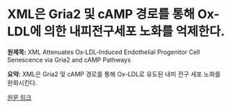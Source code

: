 # XML은 Gria2 및 cAMP 경로를 통해 Ox-LDL에 의한 내피전구세포 노화를 억제한다.

**원제목:** XML Attenuates Ox‐LDL‐Induced Endothelial Progenitor Cell Senescence via Gria2 and cAMP Pathways

**요약:** XML은 Gria2 및 cAMP 경로를 통해 Ox-LDL로 유도된 내피 전구 세포 노화를 완화시킨다.

[원문 링크](https://scholar.google.com/scholar_url?url=https://pmc.ncbi.nlm.nih.gov/articles/PMC12244391/&hl=ko&sa=X&d=9763039104911567223&ei=6ip1aN-UHa6l6rQPqMOL8Aw&scisig=AAZF9b-WgkcNL7WhWcZ2xlwJ6VjI&oi=scholaralrt&hist=BNQUaiIAAAAJ:4393926343879867803:AAZF9b-nymL4ZNR6SET6mfwIDAS0&html=&pos=6&folt=kw-top)
